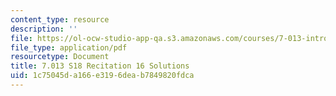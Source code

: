 ```yaml
---
content_type: resource
description: ''
file: https://ol-ocw-studio-app-qa.s3.amazonaws.com/courses/7-013-introductory-biology-spring-2018/1c75045da166e3196deab7849820fdca_MIT7_013s18R16S.pdf
file_type: application/pdf
resourcetype: Document
title: 7.013 S18 Recitation 16 Solutions
uid: 1c75045d-a166-e319-6dea-b7849820fdca
---
```

